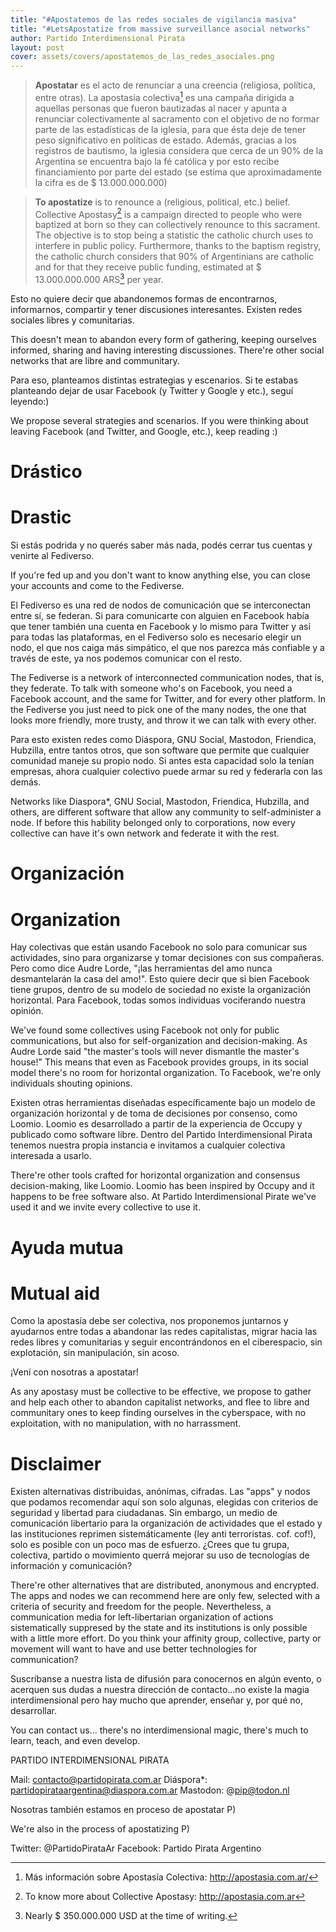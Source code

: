 ```yaml
---
title: "#Apostatemos de las redes sociales de vigilancia masiva"
title: "#LetsApostatize from massive surveillance asocial networks"
author: Partido Interdimensional Pirata
layout: post
cover: assets/covers/apostatemos_de_las_redes_asociales.png
---
```


> **Apostatar** es el acto de renunciar a una creencia (religiosa,
> política, entre otras).  La apostasía colectiva[^apostasia] es una
> campaña dirigida a aquellas personas que fueron bautizadas al nacer y
> apunta a renunciar colectivamente al sacramento con el objetivo de no
> formar parte de las estadísticas de la iglesia, para que ésta deje de
> tener peso significativo en políticas de estado.  Además, gracias a
> los registros de bautismo, la iglesia considera que cerca de un 90% de
> la Argentina se encuentra bajo la fé católica y por esto recibe
> financiamiento por parte del estado (se estima que aproximadamente la
> cifra es de $ 13.000.000.000)

[^apostasia]: Más información sobre Apostasía Colectiva:
  <http://apostasia.com.ar/>

> **To apostatize** is to renounce a (religious, political, etc.)
> belief.  Collective Apostasy[^apostasy] is a campaign directed to
> people who were baptized at born so they can collectively renounce to
> this sacrament.  The objective is to stop being a statistic the
> catholic church uses to interfere in public policy.  Furthermore,
> thanks to the baptism registry, the catholic church considers that 90%
> of Argentinians are catholic and for that they receive public funding,
> estimated at $ 13.000.000.000 ARS[^ars] per year.

[^apostasy]: To know more about Collective Apostasy:
  <http://apostasia.com.ar>

[^ars]: Nearly $ 350.000.000 USD at the time of writing.

Esto no quiere decir que abandonemos formas de encontrarnos,
informarnos, compartir y tener discusiones interesantes.  Existen redes
sociales libres y comunitarias.

This doesn't mean to abandon every form of gathering, keeping ourselves
informed, sharing and having interesting discussiones.  There're other
social networks that are libre and communitary.

Para eso, planteamos distintas estrategias y escenarios.  Si te estabas
planteando dejar de usar Facebook (y Twitter y Google y etc.), seguí
leyendo:)

We propose several strategies and scenarios.  If you were thinking about
leaving Facebook (and Twitter, and Google, etc.), keep reading :)

# Drástico

# Drastic

Si estás podrida y no querés saber más nada, podés cerrar tus cuentas y
venirte al Fediverso.

If you're fed up and you don't want to know anything else, you can close
your accounts and come to the Fediverse.

El Fediverso es una red de nodos de comunicación que se interconectan
entre sí, se federan.  Si para comunicarte con alguien en Facebook había
que tener también una cuenta en Facebook y lo mismo para Twitter y así
para todas las plataformas, en el Fediverso solo es necesario elegir un
nodo, el que nos caiga más simpático, el que nos parezca más confiable y
a través de este, ya nos podemos comunicar con el resto.

The Fediverse is a network of interconnected communication nodes, that
is, they federate.  To talk with someone who's on Facebook, you need a
Facebook account, and the same for Twitter, and for every other
platform.  In the Fediverse you just need to pick one of the many nodes,
the one that looks more friendly, more trusty, and throw it we can talk
with every other.

Para esto existen redes como Diáspora, GNU Social, Mastodon, Friendica,
Hubzilla, entre tantos otros, que son software que permite que cualquier
comunidad maneje su propio nodo.  Si antes esta capacidad solo la tenían
empresas, ahora cualquier colectivo puede armar su red y federarla con
las demás.

Networks like Diaspora*, GNU Social, Mastodon, Friendica, Hubzilla, and
others, are different software that allow any community to
self-administer a node.  If before this hability belonged only to
corporations, now every collective can have it's own network and
federate it with the rest.


# Organización

# Organization

Hay colectivas que están usando Facebook no solo para comunicar sus
actividades, sino para organizarse y tomar decisiones con sus
compañeras.  Pero como dice Audre Lorde, "¡las herramientas del amo nunca
desmantelarán la casa del amo!".  Esto quiere decir que si bien Facebook
tiene grupos, dentro de su modelo de sociedad no existe la organización
horizontal.  Para Facebook, todas somos individuas vociferando nuestra
opinión.

We've found some collectives using Facebook not only for public
communications, but also for self-organization and decision-making.  As
Audre Lorde said "the master's tools will never dismantle the master's
house!"  This means that even as Facebook provides groups, in its social
model there's no room for horizontal organization.  To Facebook, we're
only individuals shouting opinions.

Existen otras herramientas diseñadas específicamente bajo un modelo de
organización horizontal y de toma de decisiones por consenso, como
Loomio.  Loomio es desarrollado a partir de la experiencia de Occupy y
publicado como software libre.  Dentro del Partido Interdimensional
Pirata tenemos nuestra propia instancia e invitamos a cualquier
colectiva interesada a usarlo.

There're other tools crafted for horizontal organization and consensus
decision-making, like Loomio.  Loomio has been inspired by Occupy and
it happens to be free software also.  At Partido Interdimensional Pirate
we've used it and we invite every collective to use it.


# Ayuda mutua

# Mutual aid

Como la apostasía debe ser colectiva, nos proponemos juntarnos y
ayudarnos entre todas a abandonar las redes capitalistas, migrar hacia
las redes libres y comunitarias y seguir encontrándonos en el
ciberespacio, sin explotación, sin manipulación, sin acoso.

¡Vení con nosotras a apostatar!

As any apostasy must be collective to be effective, we propose to gather
and help each other to abandon capitalist networks, and flee to libre
and communitary ones to keep finding ourselves in the cyberspace,
with no exploitation, with no manipulation, with no harrassment.

# Disclaimer

Existen alternativas distribuidas, anónimas, cifradas.  Las "apps" y
nodos que podamos recomendar aquí son solo algunas, elegidas con
criterios de seguridad y libertad para ciudadanas.  Sin embargo, un
medio de comunicación libertario para la organización de actividades que
el estado y las instituciones reprimen sistemáticamente (ley anti
terroristas. cof. cof!), solo es posible con un poco mas de esfuerzo.
¿Crees que tu grupa, colectiva, partido o movimiento querrá mejorar su
uso de tecnologías de información y comunicación?

There're other alternatives that are distributed, anonymous and
encrypted.  The apps and nodes we can recommend here are only few,
selected with a criteria of security and freedom for the people.
Nevertheless, a communication media for left-libertarian organization
of actions sistematically suppresed by the state and its institutions is
only possible with a little more effort.  Do you think your affinity
group, collective, party or movement will want to have and use better
technologies for communication?

Suscríbanse a nuestra lista de difusión para conocernos en algún evento,
o acerquen sus dudas a nuestra dirección de contacto...no existe la
magia interdimensional pero hay mucho que aprender, enseñar y, por qué
no, desarrollar.

You can contact us... there's no interdimensional magic, there's much to
learn, teach, and even develop.

PARTIDO INTERDIMENSIONAL PIRATA

Mail: contacto@partidopirata.com.ar
Diáspora*: partidopirataargentina@diaspora.com.ar
Mastodon: @pip@todon.nl

Nosotras también estamos en proceso de apostatar P)

We're also in the process of apostatizing P)

Twitter: @PartidoPirataAr
Facebook: Partido Pirata Argentino
